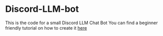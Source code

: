 # Discord-LLM-bot
This is the code for a small Discord LLM Chat Bot
You can find a beginner friendly tutorial on how to create it [here](https://haoes.github.io/posts/LLM-Discord-Bot/)


